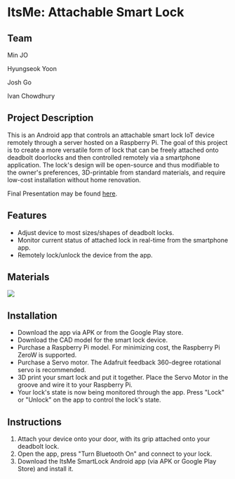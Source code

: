 # ItsMe: Attachable Smart Lock 

## Team

Min JO

Hyungseok Yoon

Josh Go

Ivan Chowdhury

## Project Description

This is an Android app that controls an attachable smart lock IoT device remotely through a server hosted on a Raspberry Pi. The goal of this project is to create a more versatile form of lock that can be freely attached onto deadbolt doorlocks and then controlled remotely via a smartphone application.  The lock's design will be open-source and thus modifiable to the owner's preferences, 3D-printable from standard materials, and require low-cost installation without home renovation.

Final Presentation may be found [here](https://www.youtube.com/watch?v=xuYFx85O6f8).
## Features
- Adjust device to most sizes/shapes of deadbolt locks.
- Monitor current status of attached lock in real-time from the smartphone app.
- Remotely lock/unlock the device from the app.

## Materials
![](https://i.imgur.com/hORWZto.jpg)

## Installation
- Download the app via APK or from the Google Play store.
- Download the CAD model for the smart lock device.
- Purchase a Raspberry Pi model. For minimizing cost, the Raspberry Pi ZeroW is supported.
- Purchase a Servo motor. The Adafruit feedback 360-degree rotational servo is recommended. 
- 3D print your smart lock and put it together. Place the Servo Motor in the groove and wire it to your Raspberry Pi.
- Your lock's state is now being monitored through the app. Press "Lock" or "Unlock" on the app to control the lock's state.

## Instructions
1. Attach your device onto your door, with its grip attached onto your deadbolt lock.
2. Open the app, press "Turn Bluetooth On" and connect to your lock. 
3. Download the ItsMe SmartLock Android app (via APK or Google Play Store) and install it.
